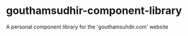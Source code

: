 # gouthamsudhir-component-library
 A personal component library for the 'gouthamsuhdir.com' website
